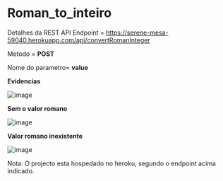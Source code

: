 # Roman_to_inteiro

Detalhes da REST API
Endpoint = https://serene-mesa-59040.herokuapp.com/api/convertRomanInteger

Metodo = **POST**

Nome do parametro= **value**

**Evidencias**

![image](https://user-images.githubusercontent.com/64730164/126694642-0b89a5ce-daf2-409d-a013-6988c9a2ce6b.png)

**Sem o valor romano**

![image](https://user-images.githubusercontent.com/64730164/126694863-5b07fe99-2f11-43ab-a2f1-e0739de7fbd4.png)

**Valor romano inexistente**

![image](https://user-images.githubusercontent.com/64730164/126695066-b9cfca03-d982-43d0-b8e5-e8f3747030d7.png)


Nota:
O projecto esta hospedado no heroku, segundo o endpoint acima indicado.
